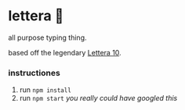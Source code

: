 lettera :fax:
============
all purpose typing thing.

based off the legendary [Lettera 10](https://it.wikipedia.org/wiki/Olivetti_Lettera_10).

### instructiones

1. run `npm install`
2. run `npm start`
*you really could have googled this*
